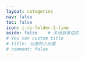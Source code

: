 ```yaml
---
layout: categories
nav: false
toc: false
icon: i-ri-folder-2-line
aside: false	# 关闭目录边栏
# You can custom title
# title: 云游的小分类
# comment: false
---
```

